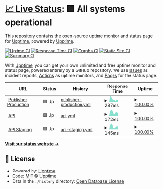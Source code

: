 # [📈 Live Status](https://upptime.github.io/upptime): <!--live status--> **🟩 All systems operational**

This repository contains the open-source uptime monitor and status page for [Upptime](https://upptime.js.org), powered by [Upptime](https://github.com/upptime/upptime).

[![Uptime CI](https://github.com/borderlessvr/upptime/workflows/Uptime%20CI/badge.svg)](https://github.com/borderlessvr/upptime/actions?query=workflow%3A%22Uptime+CI%22)
[![Response Time CI](https://github.com/borderlessvr/upptime/workflows/Response%20Time%20CI/badge.svg)](https://github.com/borderlessvr/upptime/actions?query=workflow%3A%22Response+Time+CI%22)
[![Graphs CI](https://github.com/borderlessvr/upptime/workflows/Graphs%20CI/badge.svg)](https://github.com/borderlessvr/upptime/actions?query=workflow%3A%22Graphs+CI%22)
[![Static Site CI](https://github.com/borderlessvr/upptime/workflows/Static%20Site%20CI/badge.svg)](https://github.com/borderlessvr/upptime/actions?query=workflow%3A%22Static+Site+CI%22)
[![Summary CI](https://github.com/borderlessvr/upptime/workflows/Summary%20CI/badge.svg)](https://github.com/borderlessvr/upptime/actions?query=workflow%3A%22Summary+CI%22)

With [Upptime](https://upptime.js.org), you can get your own unlimited and free uptime monitor and status page, powered entirely by a GitHub repository. We use [Issues](https://github.com/upptime/upptime/issues) as incident reports, [Actions](https://github.com/borderlessvr/upptime/actions) as uptime monitors, and [Pages](https://upptime.github.io/upptime) for the status page.

<!--start: status pages-->
<!-- This summary is generated by Upptime (https://github.com/upptime/upptime) -->
<!-- Do not edit this manually, your changes will be overwritten -->
<!-- prettier-ignore -->
| URL | Status | History | Response Time | Uptime |
| --- | ------ | ------- | ------------- | ------ |
| <img alt="" src="https://icons.duckduckgo.com/ip3/app.borderlessvr.com.ico" height="13"> [Publisher Production](https://app.borderlessvr.com) | 🟩 Up | [publisher-production.yml](https://github.com/borderlessvr/upptime/commits/HEAD/history/publisher-production.yml) | <details><summary><img alt="Response time graph" src="./graphs/publisher-production/response-time-week.png" height="20"> 287ms</summary><br><a href="https://borderlessvr.github.io/upptime/history/publisher-production"><img alt="Response time 332" src="https://img.shields.io/endpoint?url=https%3A%2F%2Fraw.githubusercontent.com%2Fborderlessvr%2Fupptime%2FHEAD%2Fapi%2Fpublisher-production%2Fresponse-time.json"></a><br><a href="https://borderlessvr.github.io/upptime/history/publisher-production"><img alt="24-hour response time 433" src="https://img.shields.io/endpoint?url=https%3A%2F%2Fraw.githubusercontent.com%2Fborderlessvr%2Fupptime%2FHEAD%2Fapi%2Fpublisher-production%2Fresponse-time-day.json"></a><br><a href="https://borderlessvr.github.io/upptime/history/publisher-production"><img alt="7-day response time 287" src="https://img.shields.io/endpoint?url=https%3A%2F%2Fraw.githubusercontent.com%2Fborderlessvr%2Fupptime%2FHEAD%2Fapi%2Fpublisher-production%2Fresponse-time-week.json"></a><br><a href="https://borderlessvr.github.io/upptime/history/publisher-production"><img alt="30-day response time 371" src="https://img.shields.io/endpoint?url=https%3A%2F%2Fraw.githubusercontent.com%2Fborderlessvr%2Fupptime%2FHEAD%2Fapi%2Fpublisher-production%2Fresponse-time-month.json"></a><br><a href="https://borderlessvr.github.io/upptime/history/publisher-production"><img alt="1-year response time 336" src="https://img.shields.io/endpoint?url=https%3A%2F%2Fraw.githubusercontent.com%2Fborderlessvr%2Fupptime%2FHEAD%2Fapi%2Fpublisher-production%2Fresponse-time-year.json"></a></details> | <details><summary><a href="https://borderlessvr.github.io/upptime/history/publisher-production">100.00%</a></summary><a href="https://borderlessvr.github.io/upptime/history/publisher-production"><img alt="All-time uptime 99.99%" src="https://img.shields.io/endpoint?url=https%3A%2F%2Fraw.githubusercontent.com%2Fborderlessvr%2Fupptime%2FHEAD%2Fapi%2Fpublisher-production%2Fuptime.json"></a><br><a href="https://borderlessvr.github.io/upptime/history/publisher-production"><img alt="24-hour uptime 100.00%" src="https://img.shields.io/endpoint?url=https%3A%2F%2Fraw.githubusercontent.com%2Fborderlessvr%2Fupptime%2FHEAD%2Fapi%2Fpublisher-production%2Fuptime-day.json"></a><br><a href="https://borderlessvr.github.io/upptime/history/publisher-production"><img alt="7-day uptime 100.00%" src="https://img.shields.io/endpoint?url=https%3A%2F%2Fraw.githubusercontent.com%2Fborderlessvr%2Fupptime%2FHEAD%2Fapi%2Fpublisher-production%2Fuptime-week.json"></a><br><a href="https://borderlessvr.github.io/upptime/history/publisher-production"><img alt="30-day uptime 100.00%" src="https://img.shields.io/endpoint?url=https%3A%2F%2Fraw.githubusercontent.com%2Fborderlessvr%2Fupptime%2FHEAD%2Fapi%2Fpublisher-production%2Fuptime-month.json"></a><br><a href="https://borderlessvr.github.io/upptime/history/publisher-production"><img alt="1-year uptime 100.00%" src="https://img.shields.io/endpoint?url=https%3A%2F%2Fraw.githubusercontent.com%2Fborderlessvr%2Fupptime%2FHEAD%2Fapi%2Fpublisher-production%2Fuptime-year.json"></a></details>
| <img alt="" src="https://icons.duckduckgo.com/ip3/api.bvrdev.com.ico" height="13"> [API](https://api.bvrdev.com/) | 🟩 Up | [api.yml](https://github.com/borderlessvr/upptime/commits/HEAD/history/api.yml) | <details><summary><img alt="Response time graph" src="./graphs/api/response-time-week.png" height="20"> 172ms</summary><br><a href="https://borderlessvr.github.io/upptime/history/api"><img alt="Response time 171" src="https://img.shields.io/endpoint?url=https%3A%2F%2Fraw.githubusercontent.com%2Fborderlessvr%2Fupptime%2FHEAD%2Fapi%2Fapi%2Fresponse-time.json"></a><br><a href="https://borderlessvr.github.io/upptime/history/api"><img alt="24-hour response time 303" src="https://img.shields.io/endpoint?url=https%3A%2F%2Fraw.githubusercontent.com%2Fborderlessvr%2Fupptime%2FHEAD%2Fapi%2Fapi%2Fresponse-time-day.json"></a><br><a href="https://borderlessvr.github.io/upptime/history/api"><img alt="7-day response time 172" src="https://img.shields.io/endpoint?url=https%3A%2F%2Fraw.githubusercontent.com%2Fborderlessvr%2Fupptime%2FHEAD%2Fapi%2Fapi%2Fresponse-time-week.json"></a><br><a href="https://borderlessvr.github.io/upptime/history/api"><img alt="30-day response time 230" src="https://img.shields.io/endpoint?url=https%3A%2F%2Fraw.githubusercontent.com%2Fborderlessvr%2Fupptime%2FHEAD%2Fapi%2Fapi%2Fresponse-time-month.json"></a><br><a href="https://borderlessvr.github.io/upptime/history/api"><img alt="1-year response time 174" src="https://img.shields.io/endpoint?url=https%3A%2F%2Fraw.githubusercontent.com%2Fborderlessvr%2Fupptime%2FHEAD%2Fapi%2Fapi%2Fresponse-time-year.json"></a></details> | <details><summary><a href="https://borderlessvr.github.io/upptime/history/api">100.00%</a></summary><a href="https://borderlessvr.github.io/upptime/history/api"><img alt="All-time uptime 99.98%" src="https://img.shields.io/endpoint?url=https%3A%2F%2Fraw.githubusercontent.com%2Fborderlessvr%2Fupptime%2FHEAD%2Fapi%2Fapi%2Fuptime.json"></a><br><a href="https://borderlessvr.github.io/upptime/history/api"><img alt="24-hour uptime 100.00%" src="https://img.shields.io/endpoint?url=https%3A%2F%2Fraw.githubusercontent.com%2Fborderlessvr%2Fupptime%2FHEAD%2Fapi%2Fapi%2Fuptime-day.json"></a><br><a href="https://borderlessvr.github.io/upptime/history/api"><img alt="7-day uptime 100.00%" src="https://img.shields.io/endpoint?url=https%3A%2F%2Fraw.githubusercontent.com%2Fborderlessvr%2Fupptime%2FHEAD%2Fapi%2Fapi%2Fuptime-week.json"></a><br><a href="https://borderlessvr.github.io/upptime/history/api"><img alt="30-day uptime 100.00%" src="https://img.shields.io/endpoint?url=https%3A%2F%2Fraw.githubusercontent.com%2Fborderlessvr%2Fupptime%2FHEAD%2Fapi%2Fapi%2Fuptime-month.json"></a><br><a href="https://borderlessvr.github.io/upptime/history/api"><img alt="1-year uptime 99.97%" src="https://img.shields.io/endpoint?url=https%3A%2F%2Fraw.githubusercontent.com%2Fborderlessvr%2Fupptime%2FHEAD%2Fapi%2Fapi%2Fuptime-year.json"></a></details>
| <img alt="" src="https://icons.duckduckgo.com/ip3/api-staging.bvrdev.com.ico" height="13"> [API Staging](https://api-staging.bvrdev.com/) | 🟩 Up | [api-staging.yml](https://github.com/borderlessvr/upptime/commits/HEAD/history/api-staging.yml) | <details><summary><img alt="Response time graph" src="./graphs/api-staging/response-time-week.png" height="20"> 145ms</summary><br><a href="https://borderlessvr.github.io/upptime/history/api-staging"><img alt="Response time 186" src="https://img.shields.io/endpoint?url=https%3A%2F%2Fraw.githubusercontent.com%2Fborderlessvr%2Fupptime%2FHEAD%2Fapi%2Fapi-staging%2Fresponse-time.json"></a><br><a href="https://borderlessvr.github.io/upptime/history/api-staging"><img alt="24-hour response time 267" src="https://img.shields.io/endpoint?url=https%3A%2F%2Fraw.githubusercontent.com%2Fborderlessvr%2Fupptime%2FHEAD%2Fapi%2Fapi-staging%2Fresponse-time-day.json"></a><br><a href="https://borderlessvr.github.io/upptime/history/api-staging"><img alt="7-day response time 145" src="https://img.shields.io/endpoint?url=https%3A%2F%2Fraw.githubusercontent.com%2Fborderlessvr%2Fupptime%2FHEAD%2Fapi%2Fapi-staging%2Fresponse-time-week.json"></a><br><a href="https://borderlessvr.github.io/upptime/history/api-staging"><img alt="30-day response time 196" src="https://img.shields.io/endpoint?url=https%3A%2F%2Fraw.githubusercontent.com%2Fborderlessvr%2Fupptime%2FHEAD%2Fapi%2Fapi-staging%2Fresponse-time-month.json"></a><br><a href="https://borderlessvr.github.io/upptime/history/api-staging"><img alt="1-year response time 201" src="https://img.shields.io/endpoint?url=https%3A%2F%2Fraw.githubusercontent.com%2Fborderlessvr%2Fupptime%2FHEAD%2Fapi%2Fapi-staging%2Fresponse-time-year.json"></a></details> | <details><summary><a href="https://borderlessvr.github.io/upptime/history/api-staging">100.00%</a></summary><a href="https://borderlessvr.github.io/upptime/history/api-staging"><img alt="All-time uptime 99.96%" src="https://img.shields.io/endpoint?url=https%3A%2F%2Fraw.githubusercontent.com%2Fborderlessvr%2Fupptime%2FHEAD%2Fapi%2Fapi-staging%2Fuptime.json"></a><br><a href="https://borderlessvr.github.io/upptime/history/api-staging"><img alt="24-hour uptime 100.00%" src="https://img.shields.io/endpoint?url=https%3A%2F%2Fraw.githubusercontent.com%2Fborderlessvr%2Fupptime%2FHEAD%2Fapi%2Fapi-staging%2Fuptime-day.json"></a><br><a href="https://borderlessvr.github.io/upptime/history/api-staging"><img alt="7-day uptime 100.00%" src="https://img.shields.io/endpoint?url=https%3A%2F%2Fraw.githubusercontent.com%2Fborderlessvr%2Fupptime%2FHEAD%2Fapi%2Fapi-staging%2Fuptime-week.json"></a><br><a href="https://borderlessvr.github.io/upptime/history/api-staging"><img alt="30-day uptime 99.97%" src="https://img.shields.io/endpoint?url=https%3A%2F%2Fraw.githubusercontent.com%2Fborderlessvr%2Fupptime%2FHEAD%2Fapi%2Fapi-staging%2Fuptime-month.json"></a><br><a href="https://borderlessvr.github.io/upptime/history/api-staging"><img alt="1-year uptime 99.94%" src="https://img.shields.io/endpoint?url=https%3A%2F%2Fraw.githubusercontent.com%2Fborderlessvr%2Fupptime%2FHEAD%2Fapi%2Fapi-staging%2Fuptime-year.json"></a></details>

<!--end: status pages-->

[**Visit our status website →**](https://upptime.github.io/upptime)

## 📄 License

- Powered by: [Upptime](https://github.com/upptime/upptime)
- Code: [MIT](./LICENSE) © [Upptime](https://upptime.js.org)
- Data in the `./history` directory: [Open Database License](https://opendatacommons.org/licenses/odbl/1-0/)
